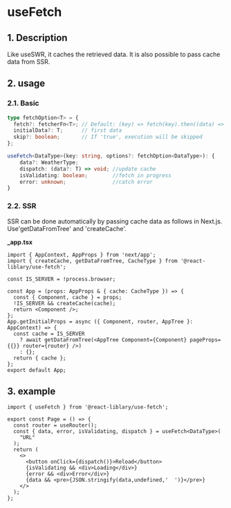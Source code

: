 # useFetch

## 1. Description

Like useSWR, it caches the retrieved data.
It is also possible to pass cache data from SSR.

## 2. usage

### 2.1. Basic

```ts
type fetchOption<T> = {
  fetch?: fetcherFn<T>; // Default: (key) => fetch(key).then((data) => data.json());
  initialData?: T;      // first data
  skip?: boolean;       // If 'true', execution will be skipped
};

useFetch<DataType>(key: string, options?: fetchOption<DataType>): {
    data?: WeatherType;
    dispatch: (data?: T) => void; //update cache
    isValidating: boolean;        //fetch in progress
    error: unknown;               //catch error
}
```

### 2.2. SSR

SSR can be done automatically by passing cache data as follows in Next.js.  
Use'getDataFromTree' and 'createCache'.

**_app.tsx**

```tsx:_app.tsx
import { AppContext, AppProps } from 'next/app';
import { createCache, getDataFromTree, CacheType } from '@react-liblary/use-fetch';

const IS_SERVER = !process.browser;

const App = (props: AppProps & { cache: CacheType }) => {
  const { Component, cache } = props;
  !IS_SERVER && createCache(cache);
  return <Component />;
};
App.getInitialProps = async ({ Component, router, AppTree }: AppContext) => {
  const cache = IS_SERVER
    ? await getDataFromTree(<AppTree Component={Component} pageProps={{}} router={router} />)
    : {};
  return { cache };
};
export default App;
```

## 3. example

```tsx
import { useFetch } from '@react-liblary/use-fetch';

export const Page = () => {
  const router = useRouter();
  const { data, error, isValidating, dispatch } = useFetch<DataType>(
    "URL"
  );
  return (
    <>
      <button onClick={dispatch()}>Reload</button>
      {isValidating && <div>Loading</div>}
      {error && <div>Error</div>}
      {data && <pre>{JSON.stringify(data,undefined,'  ')}</pre>}
    </>
  );
};
```
